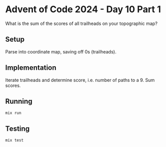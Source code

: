 # Advent of Code 2024 - Day 10 Part 1

What is the sum of the scores of all trailheads on your topographic map?

## Setup

Parse into coordinate map, saving off 0s (trailheads).

## Implementation

Iterate trailheads and determine score, i.e. number of paths to a 9. Sum scores.

## Running

`mix run`

## Testing

`mix test`

